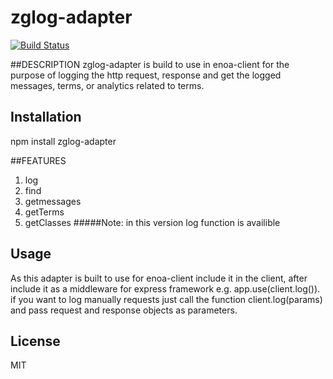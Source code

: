 # zglog-adapter
[![Build Status](https://travis-ci.org/travis-ci/travis-web.svg?branch=master)](https://travis-ci.org/travis-ci/travis-web)


##DESCRIPTION
zglog-adapter is build to use in enoa-client for the purpose of logging the http request, response and get the logged messages, terms, or analytics related to terms.

## Installation

npm install zglog-adapter

##FEATURES
1. log
2. find
3. getmessages
4. getTerms
5. getClasses
#####Note: in this version log function is availible

## Usage
As this adapter is built to use for enoa-client include it in the client, after include it as a middleware for express framework e.g. app.use(client.log()).
if you want to log manually requests just call the function client.log(params) and pass request and response objects as parameters.

## License
MIT
